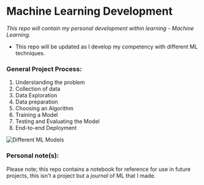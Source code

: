 # Machine Learning Development

*This repo will contain my personal development within learning - Machine Learning.*

- This repo will be updated as I develop my competency with different ML techniques.


### General Project Process:
  1) Understanding the problem 
  2) Collection of data
  3) Data Exploration
  4) Data preparation
  5) Choosing an Algorithm
  6) Training a Model
  7) Testing and Evaluating the Model
  8) End-to-end Deployment

![Different ML Models](https://www.researchgate.net/publication/325928183/figure/fig6/AS:640315694252033@1529674566291/Comparison-of-different-types-of-machine-learning.png)

### Personal note(s):

Please note; this repo contains a notebook for reference for use in future projects, this isn't a project but a *journal* of ML that I made.

